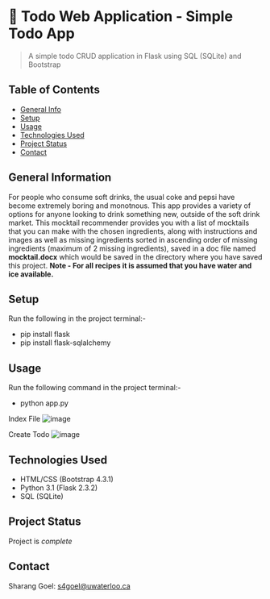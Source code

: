 # 📝 Todo Web Application - Simple Todo App

> A simple todo CRUD application in Flask using SQL (SQLite) and Bootstrap 

## Table of Contents
* [General Info](#general-information)
* [Setup](#setup)
* [Usage](#usage)
* [Technologies Used](#technologies-used)
* [Project Status](#project-status)
* [Contact](#contact)
<!-- * [License](#license) -->

## General Information
For people who consume soft drinks, the usual coke and pepsi have become extremely boring and monotnous. This app provides a variety of options for anyone looking to drink something new, outside of the soft drink market.
This mocktail recommender provides you with a list of mocktails that you can make with the chosen ingredients, along with instructions and images as well as missing ingredients sorted in ascending order of missing ingredients (maximum of 2 missing ingredients), saved in a doc file named **mocktail.docx** which would be saved in the directory where you have saved this project.
**Note - For all recipes it is assumed that you have water and ice available.**

## Setup
Run the following in the project terminal:-
- pip install flask
- pip install flask-sqlalchemy

## Usage
Run the following command in the project terminal:-
- python app.py


Index File
![image](https://github.com/shaziwnl/TodoAppFlask/assets/121330440/d3b5e8a6-0f1c-4df7-9d0d-18d7eeb67dcd)


Create Todo
![image](https://github.com/shaziwnl/TodoAppFlask/assets/121330440/728c4cdf-8046-4057-a876-636c808916a3)




## Technologies Used
- HTML/CSS (Bootstrap 4.3.1)
- Python 3.1 (Flask 2.3.2)
- SQL (SQLite)

## Project Status
Project is *complete*


## Contact
Sharang Goel: s4goel@uwaterloo.ca




